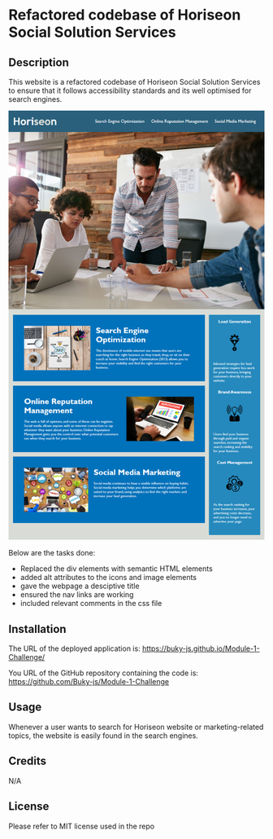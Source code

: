 # Refactored codebase of Horiseon Social Solution Services

## Description
This website is a refactored codebase of Horiseon Social Solution Services to ensure that it follows accessibility standards and its well optimised for search engines.

![alt text](assets/images/horiseon.png)

Below are the tasks done:
* Replaced the div elements with semantic HTML elements
* added alt attributes to the icons and image elements
* gave the webpage a desciptive title
* ensured the nav links are working
* included relevant comments in the css file


## Installation
The URL of the deployed application is:  https://buky-js.github.io/Module-1-Challenge/

You URL of the GitHub repository containing the code is:  https://github.com/Buky-js/Module-1-Challenge

## Usage
Whenever a user wants to search for Horiseon website or marketing-related topics, the website is easily found in the search engines. 

## Credits
N/A

## License 
Please refer to MIT license used in the repo



